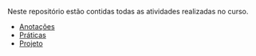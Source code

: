 Neste repositório estão contidas todas as atividades realizadas no curso.

* [Anotações]()
* [Práticas]()
* [Projeto]()
